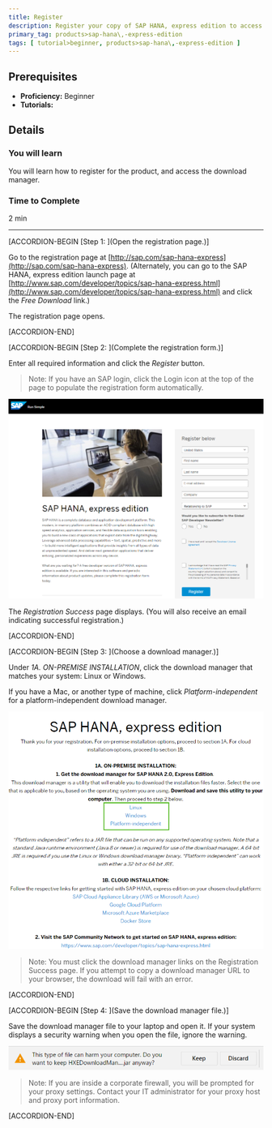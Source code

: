 ```yaml
---
title: Register
description: Register your copy of SAP HANA, express edition to access the download manager.
primary_tag: products>sap-hana\,-express-edition
tags: [ tutorial>beginner, products>sap-hana\,-express-edition ]
---
```


<!-- loio05993a86616940d5a3eb52589d1aa834 -->

## Prerequisites
 - **Proficiency:** Beginner
 - **Tutorials:** 

## Details
### You will learn
You will learn how to register for the product, and access the download manager.

### Time to Complete
2 min

---

[ACCORDION-BEGIN [Step 1: ](Open the registration page.)]

Go to the registration page at [http://sap.com/sap-hana-express](http://sap.com/sap-hana-express). (Alternately, you can go to the SAP HANA, express edition launch page at [http://www.sap.com/developer/topics/sap-hana-express.html](http://www.sap.com/developer/topics/sap-hana-express.html) and click the *Free Download* link.)

The registration page opens.

[ACCORDION-END]

[ACCORDION-BEGIN [Step 2: ](Complete the registration form.)]

Enter all required information and click the *Register* button.

> Note:
> If you have an SAP login, click the Login icon at the top of the page to populate the registration form automatically.
> 
> 

![loioa9262ee42c674af59687ebe69ece8819_HiRes](loioa9262ee42c674af59687ebe69ece8819_HiRes.png)

The *Registration Success* page displays. (You will also receive an email indicating successful registration.)

[ACCORDION-END]

[ACCORDION-BEGIN [Step 3: ](Choose a download manager.)]

Under *1A. ON-PREMISE INSTALLATION*, click the download manager that matches your system: Linux or Windows.

If you have a Mac, or another type of machine, click *Platform-independent* for a platform-independent download manager.

![loio534adf168b2b4772964ab12eaae9df76_HiRes](loio534adf168b2b4772964ab12eaae9df76_HiRes.png)

> Note:
> You must click the download manager links on the Registration Success page. If you attempt to copy a download manager URL to your browser, the download will fail with an error.
> 
> 

[ACCORDION-END]

[ACCORDION-BEGIN [Step 4: ](Save the download manager file.)]

Save the download manager file to your laptop and open it. If your system displays a security warning when you open the file, ignore the warning.

![loio7d8924a8c2a54a738e98f4e64e15a047_HiRes](loio7d8924a8c2a54a738e98f4e64e15a047_HiRes.png)

> Note:
> If you are inside a corporate firewall, you will be prompted for your proxy settings. Contact your IT administrator for your proxy host and proxy port information.
> 
> 

[ACCORDION-END]


